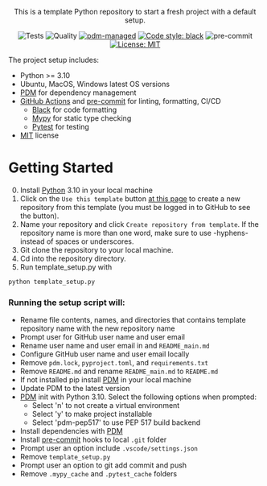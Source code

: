 <div align="center">

This is a template Python repository to start a fresh project with a default setup.

![Tests](https://github.com/oedokumaci/template-python/actions/workflows/tests.yml/badge.svg)
![Quality](https://github.com/oedokumaci/template-python/actions/workflows/quality.yml/badge.svg)
[![pdm-managed](https://img.shields.io/badge/pdm-managed-blueviolet)](https://pdm.fming.dev)
[![Code style: black](https://img.shields.io/badge/code%20style-black-000000.svg)](https://github.com/psf/black)
![pre-commit](https://img.shields.io/badge/pre--commit-enabled-brightgreen?logo=pre-commit&logoColor=white)
[![License: MIT](https://img.shields.io/badge/License-MIT-yellow.svg)](https://opensource.org/licenses/MIT)

</div>

The project setup includes:

- Python >= 3.10
- Ubuntu, MacOS, Windows latest OS versions
- [PDM](https://pdm.fming.dev/latest/) for dependency management
- [GitHub Actions](https://github.com/features/actions) and [pre-commit](https://pre-commit.com/) for linting, formatting, CI/CD
  - [Black](https://black.readthedocs.io/en/stable/#) for code formatting
  - [Mypy](https://mypy.readthedocs.io/en/stable/) for static type checking
  - [Pytest](https://docs.pytest.org/) for testing
- [MIT](https://en.wikipedia.org/wiki/MIT_License) license


# Getting Started

0. Install [Python](https://www.python.org/downloads/) 3.10 in your local machine
1. Click on the `Use this template` button [at this page](https://github.com/oedokumaci/template-python) to create a new repository from this template (you must be logged in to GitHub to see the button).
2. Name your repository and click `Create repository from template`. If the repository name is more than one word, make sure to use -hyphens- instead of spaces or underscores.
3. Git clone the repository to your local machine.
4. Cd into the repository directory.
5. Run template_setup.py with
```bash
python template_setup.py
```

### Running the setup script will:
 - Rename file contents, names, and directories that contains template repository name with the new repository name
 - Prompt user for GitHub user name and user email
 - Rename user name and user email in and `README_main.md`
 - Configure GitHub user name and user email locally
 - Remove `pdm.lock`, `pyproject.toml`, and `requirements.txt`
 - Remove `README.md` and rename `README_main.md` to `README.md`
 - If not installed pip install [PDM](https://pdm.fming.dev/latest/) in your local machine
 - Update PDM to the latest version
 - [PDM](https://pdm.fming.dev/latest/) init with Python 3.10. Select the following options when prompted:
   - Select 'n' to not create a virtual environment
   - Select 'y' to make project installable
   - Select 'pdm-pep517' to use PEP 517 build backend
 - Install dependencies with [PDM](https://pdm.fming.dev/latest/)
 - Install [pre-commit](https://pre-commit.com/) hooks to local `.git` folder
 - Prompt user an option include `.vscode/settings.json`
 - Remove `template_setup.py`
 - Prompt user an option to git add commit and push
 - Remove `.mypy_cache` and `.pytest_cache` folders
